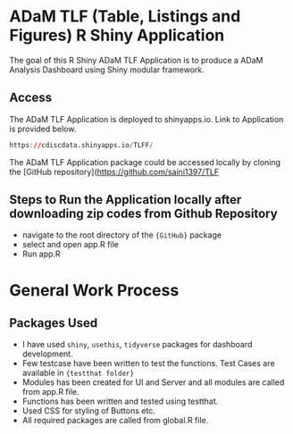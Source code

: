 # ADaM TLF (Table, Listings and Figures) R Shiny Application

<!-- badges: start -->

<!-- badges: end -->

The goal of this R Shiny ADaM TLF Application is to produce a ADaM Analysis Dashboard using Shiny modular framework. 

## Access

The ADaM TLF Application is deployed to shinyapps.io. Link to Application is provided below.

``` r
https://cdiscdata.shinyapps.io/TLFF/
```

The ADaM TLF Application package could be accessed locally by cloning the [GitHub repository](https://github.com/saini1397/TLF

## Steps to Run the Application locally after downloading zip codes from Github Repository


-   navigate to the root directory of the `{GitHub}` package
-   select and open app.R file
-   Run app.R


# General Work Process

## Packages Used

-   I have used `shiny`, `usethis`, `tidyverse` packages for dashboard development.
-   Few testcase have been written to test the functions. Test Cases are available in `{testthat folder}`
-   Modules has been created for UI and Server and all modules are called from app.R file.
-   Functions has been written and tested using testthat.
-   Used CSS for styling of Buttons etc.
-   All required packages are called from global.R file.
